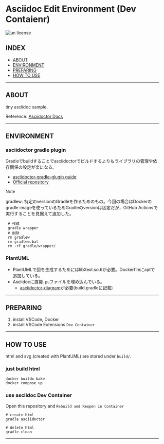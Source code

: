 # Asciidoc Edit Environment (Dev Contaienr)

![un license](https://img.shields.io/github/license/RyosukeDTomita/asciidoc_env)

## INDEX

- [ABOUT](#about)
- [ENVIRONMENT](#environment)
- [PREPARING](#preparing)
- [HOW TO USE](#how-to-use)

---

## ABOUT

tiny asciidoc sample.

Reference: [Asciidoctor Docs](https://docs.asciidoctor.org/)

---

## ENVIRONMENT

### asciidoctor gradle plugin

Gradleでbuildすることでasciidoctorでビルドするよりもライブラリの管理や依存関係の設定が楽になる。

- [asciidoctor-gradle-glugin guide](https://asciidoctor.github.io/asciidoctor-gradle-plugin/master)
- [Official repository](https://github.com/asciidoctor/asciidoctor-gradle-plugin)

> [!NOTE]
> gradlew: 特定のversionのGradleを作るためのもの。今回の場合はDockerのgradle imageを使っているためGradleのversionは固定だが，GitHub Actionsで実行することを見据えて追加した。
> 
> ```shell
>  # 作成
>  gradle wrapper
>  # 削除
>  rm gradlew
>  rm gradlew.bat
>  rm -rf gradle/wrapper/
>  ```

### PlantUML
- PlantUMLで図を生成するためにはlibXext.so.6が必要。Dockerfileにaptで追加している。
- Asciidocに直接`.pu`ファイルを埋め込んでいる。
  - [asciidoctor-diagram](https://docs.asciidoctor.org/gradle-plugin/latest/asciidoctor-diagram/)が必要(build.gradleに記載)

---

## PREPARING

1. install VSCode, Docker
2. install VSCode Extensions `Dev Container`

---

## HOW TO USE

html and svg (created with PlantUML) are stored under `build/`.

### just build html

```shell
docker buildx bake
docker compose up
```

### use asciidoc Dev Container

Open this repository and `Rebuild and Reopen in Container`

```shell
# create html
gradle asciidoctor

# delete html
gradle clean
```

---
